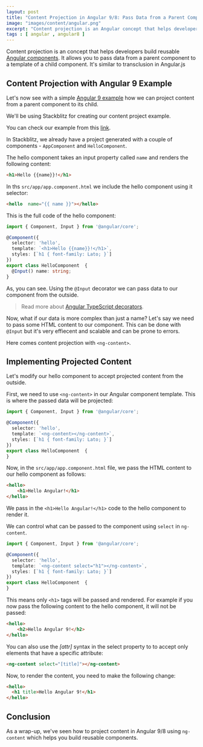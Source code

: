 ```yaml
---
layout: post
title: "Content Projection in Angular 9/8: Pass Data from a Parent Component to a Child Template with Ng-content"
image: "images/content/angular.png"
excerpt: "Content projection is an Angular concept that helps developers build reusable components. It allows you to pass data from a parent component to a template of a child component." 
tags : [ angular , angular8 ] 
--- 
```


Content projection is an concept that helps developers build reusable [Angular components](https://www.techiediaries.com/angular-components/). It allows you to pass data from a parent component to a template of a child component. It's similar to transclusion in Angular.js

## Content Projection with Angular 9 Example

Let's now see with a simple [Angular 9 example](https://www.techiediaries.com/angular/angular-9-8-tutorial-by-example-rest-crud-apis-http-get-requests-with-httpclient/) how we can project content from a parent component to its child.

We'll be using Stackblitz for creating our content project example. 

You can check our example from this [link](https://stackblitz.com/edit/angular-8-ng-content). 

 In Stackblitz, we already have a project generated with a couple of components - `AppComponent` and `HelloComponent`.

The hello component takes an input property called `name` and renders the following content:

```html
<h1>Hello {{name}}!</h1>
``` 

In ths `src/app/app.component.html` we include the hello component using it selector:

```html
<hello  name="{{ name }}"></hello>
```

This is the full code of the hello component:

```ts
import { Component, Input } from '@angular/core';

@Component({
  selector: 'hello',
  template: `<h1>Hello {{name}}!</h1>`,
  styles: [`h1 { font-family: Lato; }`]
})
export class HelloComponent  {
  @Input() name: string;
}
```
As, you can see. Using the `@Input` decorator we can pass data to our component from the outside. 

> Read more about [Angular TypeScript decorators](https://www.techiediaries.com/angular/upload-images-typescript-node-ionic-imports-decorators-async-await-formdata/).

Now, what if our data is more complex than just a name? Let's say we need to pass some HTML content to our component. This can be done with `@Input` but it's very effiecent and scalable and can be prone to errors.
 
Here comes content projection with `<ng-content>`.

## Implementing Projected Content

Let's modify our hello component to accept projected content from the outside. 

First, we need to use `<ng-content>` in our Angular component template. This is where the passed data will be projected:

```ts
import { Component, Input } from '@angular/core';

@Component({
  selector: 'hello',
  template: `<ng-content></ng-content>`,
  styles: [`h1 { font-family: Lato; }`]
})
export class HelloComponent  {
}
```

Now, in the `src/app/app.component.html` file, we pass the HTML content to our hello component as follows:

```html
<hello>
    <h1>Hello Angular!</h1>
</hello>
```

We pass in the `<h1>Hello Angular!</h1>` code to the hello component to render it.  

We can control what can be passed to the component using `select` in `ng-content`. 

```ts
import { Component, Input } from '@angular/core';

@Component({
  selector: 'hello',
  template: `<ng-content select="h1"></ng-content>`,
  styles: [`h1 { font-family: Lato; }`]
})
export class HelloComponent  {
}
```  

This means only `<h1>` tags will be passed and rendered. For example if you now pass the following content to the hello component, it will not be passed:

```html
<hello>
    <h2>Hello Angular 9!</h2>
</hello>
```

You can also use the _[attr]_ syntax in the select property to to accept only elements that have a specific attribute:

```html
<ng-content select="[title]"></ng-content>
```

Now, to render the content, you need to make the following change:

```html
<hello>
  <h1 title>Hello Angular 9!</h1>
</hello>
```

## Conclusion

As a wrap-up, we've seen how to project content in Angular 9/8 using `ng-content` which helps you build reusable components. 



 